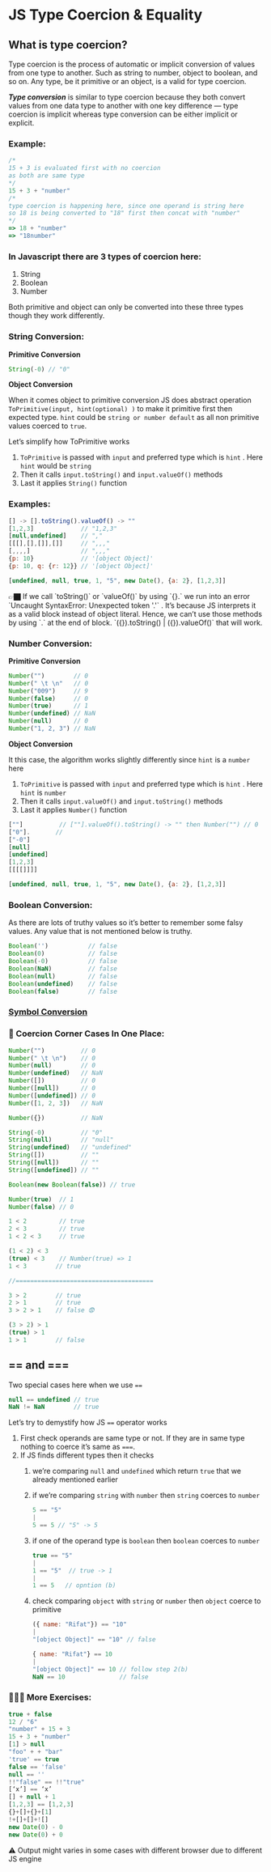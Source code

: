 # JS Type Coercion & Equality

## What is type coercion?

Type coercion is the process of automatic or implicit conversion of values from one type to another. Such as string to number, object to boolean, and so on. Any type, be it primitive or an object, is a valid for type coercion.

***Type conversion*** is similar to type coercion because they both convert values from one data type to another with one key difference — type coercion is implicit whereas type conversion can be either implicit or explicit.

### Example:

```jsx
/* 
15 + 3 is evaluated first with no coercion 
as both are same type
*/
15 + 3 + "number" 
/*
type coercion is happening here, since one operand is string here 
so 18 is being converted to "18" first then concat with "number"
*/
=> 18 + "number"
=> "18number"
```

### **In Javascript there are 3 types of coercion here:**

1. String
2. Boolean
3. Number

Both primitive and object can only be converted into these three types though they work differently.

### String Conversion:

**Primitive Conversion**

```jsx
String(-0) // "0"
```

**Object Conversion**

When it comes object to primitive conversion JS does abstract operation `ToPrimitive(input, hint(optional) )` to make it primitive first then expected type. `hint` could be `string or number default` as all non primitive values coerced to `true`.

Let’s simplify how ToPrimitive works

1. `ToPrimitive` is passed with `input` and preferred type which is `hint` . Here `hint` would be `string`
2. Then it calls `input.toString()` and `input.valueOf()` methods
3. Last it applies `String()` function

### Examples:

```jsx
[] -> [].toString().valueOf() -> ""
[1,2,3]             // "1,2,3"
[null,undefined]    // ","
[[[],[],[]],[]]     // ",,,"
[,,,,]              // ",,,"
{p: 10}             // '[object Object]'
{p: 10, q: {r: 12}} // '[object Object]'

[undefined, null, true, 1, "5", new Date(), {a: 2}, [1,2,3]]
```

<aside>
👉🏿 If we call `toString()` or `valueOf()` by using `{}.` we run into an error `Uncaught SyntaxError: Unexpected token '.'` . It’s because JS interprets it as a valid block instead of object literal. Hence, we can’t use those methods by using `.` at the end of block. `({}).toString() | ({}).valueOf()` that will work.

</aside>

### Number Conversion:

**Primitive Conversion**

```jsx
Number("")        // 0
Number(" \t \n"   // 0
Number("009")     // 9
Number(false)     // 0
Number(true)      // 1
Number(undefined) // NaN
Number(null)      // 0
Number("1, 2, 3") // NaN
```

**Object Conversion**

It this case, the algorithm works slightly differently since `hint` is a `number` here

1. `ToPrimitive` is passed with `input` and preferred type which is `hint` . Here `hint` is `number`
2. Then it calls `input.valueOf()` and `input.toString()` methods
3. Last it applies `Number()` function

```jsx
[""]          // [""].valueOf().toString() -> "" then Number("") // 0
["0"].       // 
["-0"]
[null]
[undefined]
[1,2,3]
[[[[]]]]

[undefined, null, true, 1, "5", new Date(), {a: 2}, [1,2,3]]
```

### Boolean Conversion:

As there are lots of truthy values so it’s better to remember some falsy values. Any value that is not mentioned below is truthy.

```jsx
Boolean('')           // false
Boolean(0)            // false     
Boolean(-0)           // false
Boolean(NaN)          // false
Boolean(null)         // false
Boolean(undefined)    // false
Boolean(false)        // false
```

### [Symbol Conversion](https://leanpub.com/understandinges6/read/#leanpub-auto-symbol-coercion)

### 🧐 Coercion Corner Cases In One Place:

```jsx
Number("")          // 0
Number(" \t \n")    // 0
Number(null)        // 0
Number(undefined)   // NaN
Number([])          // 0
Number([null])      // 0
Number([undefined]) // 0
Number([1, 2, 3])   // NaN

Number({})          // NaN

String(-0)          // "0"
String(null)        // "null"
String(undefined)   // "undefined"
String([])          // ""
String([null])      // ""
String([undefined]) // ""

Boolean(new Boolean(false)) // true
```

```jsx
Number(true)  // 1
Number(false) // 0

1 < 2         // true
2 < 3         // true
1 < 2 < 3     // true

(1 < 2) < 3
(true) < 3    // Number(true) => 1
1 < 3        // true

//======================================

3 > 2        // true
2 > 1        // true
3 > 2 > 1    // false 😨

(3 > 2) > 1
(true) > 1
1 > 1        // false

```

## == and ===

Two special cases here when we use `==` 

```jsx
null == undefined // true
NaN != NaN        // true
```

Let’s try to demystify how JS `==` operator works

1. First check operands are same type or not. If they are in same type nothing to coerce it’s same as `===`.
2. If JS finds different types then it checks
    1. we’re comparing `null` and `undefined` which return `true` that we already mentioned earlier
    2. if we’re comparing `string` with `number` then `string` coerces to `number`
        
        ```jsx
        5 == "5"
        |
        5 == 5 // "5" -> 5
        ```
        
    3. if one of the operand type is `boolean` then `boolean` coerces to `number`
        
        ```jsx
        true == "5"
        |
        1 == "5"  // true -> 1
        |
        1 == 5   // opntion (b)
        ```
        
    4. check comparing `object` with `string` or `number` then `object` coerce to primitive
        
        ```jsx
        ({ name: "Rifat"}) == "10"
        |
        "[object Object]" == "10" // false
        
        { name: "Rifat"} == 10
        |
        "[object Object]" == 10 // follow step 2(b)
        NaN == 10               // false
        ```
        

### 🏋🏿‍♂️ More Exercises:

```jsx
true + false
12 / "6"
"number" + 15 + 3
15 + 3 + "number"
[1] > null
"foo" + + "bar"
'true' == true
false == 'false'
null == ''
!!"false" == !!"true"
[‘x’] == ‘x’
[] + null + 1
[1,2,3] == [1,2,3]
{}+[]+{}+[1]
!+[]+[]+![]
new Date(0) - 0
new Date(0) + 0
```

<aside>
⚠️ Output might varies in some cases with different browser due to different JS engine

</aside>